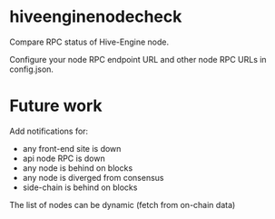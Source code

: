 # hiveenginenodecheck

Compare RPC status of Hive-Engine node.

Configure your node RPC endpoint URL and other node RPC URLs in config.json.

# Future work

Add notifications for:
* any front-end site is down
* api node RPC is down
* any node is behind on blocks
* any node is diverged from consensus
* side-chain is behind on blocks

The list of nodes can be dynamic (fetch from on-chain data)